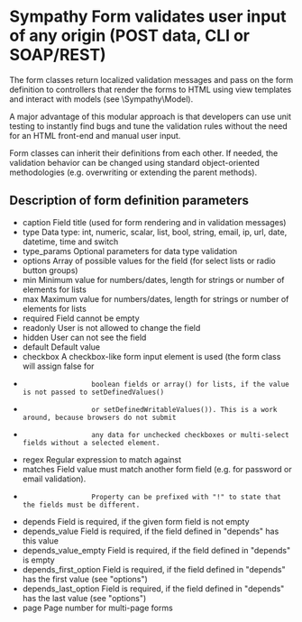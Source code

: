 Sympathy Form validates user input of any origin (POST data, CLI or SOAP/REST)
==============================================================================

The form classes return localized validation messages and pass on the form definition
to controllers that render the forms to HTML using view templates and interact with
models (see \Sympathy\Model).

A major advantage of this modular approach is that developers can use unit testing to instantly
find bugs and tune the validation rules without the need for an HTML front-end and manual user input.

Form classes can inherit their definitions from each other. If needed, the validation behavior
can be changed using standard object-oriented methodologies (e.g. overwriting or extending
the parent methods).


Description of form definition parameters
-----------------------------------------
 * caption              Field title (used for form rendering and in validation messages)
 * type                 Data type: int, numeric, scalar, list, bool, string, email, ip, url, date, datetime, time and switch
 * type_params          Optional parameters for data type validation
 * options              Array of possible values for the field (for select lists or radio button groups)
 * min                  Minimum value for numbers/dates, length for strings or number of elements for lists
 * max                  Maximum value for numbers/dates, length for strings or number of elements for lists
 * required             Field cannot be empty
 * readonly             User is not allowed to change the field
 * hidden               User can not see the field
 * default              Default value
 * checkbox             A checkbox-like form input element is used (the form class will assign false for
 *                      boolean fields or array() for lists, if the value is not passed to setDefinedValues()
 *                      or setDefinedWritableValues()). This is a work around, because browsers do not submit
 *                      any data for unchecked checkboxes or multi-select fields without a selected element.
 * regex                Regular expression to match against
 * matches              Field value must match another form field (e.g. for password or email validation).
 *                      Property can be prefixed with "!" to state that the fields must be different.
 * depends              Field is required, if the given form field is not empty
 * depends_value        Field is required, if the field defined in "depends" has this value
 * depends_value_empty  Field is required, if the field defined in "depends" is empty
 * depends_first_option Field is required, if the field defined in "depends" has the first value (see "options")
 * depends_last_option  Field is required, if the field defined in "depends" has the last value (see "options")
 * page                 Page number for multi-page forms